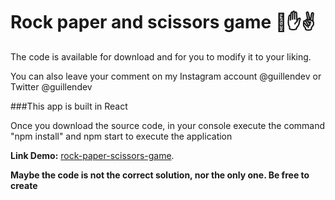 # Rock paper and scissors game 👊✋✌️


The code is available for download and for you to modify it to your liking.

You can also leave your comment on my Instagram account @guillendev or Twitter @guillendev

###This app is built in React

Once you download the source code, in your console execute the command "npm install" and npm start to execute the application


**Link Demo:**
[rock-paper-scissors-game]("https://rock-paper-scissors-game.guillen.dev/").


**Maybe the code is not the correct solution, nor the only one. Be free to create**